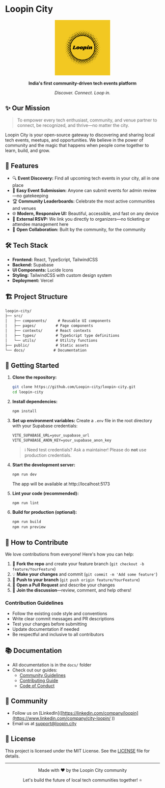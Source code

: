 # Loopin City

<div align="center">
  <img src="/public/loopin-favicon.svg" alt="Loopin City Favicon" width="180"/>
  <br/>
  <p><strong>India's first community-driven tech events platform</strong></p>
  <p><em>Discover. Connect. Loop in.</em></p>
</div>

## ✨ Our Mission

> To empower every tech enthusiast, community, and venue partner to connect, be recognized, and thrive—no matter the city.

Loopin City is your open-source gateway to discovering and sharing local tech events, meetups, and opportunities. We believe in the power of community and the magic that happens when people come together to learn, build, and grow.

## 🚀 Features

- 🔍 **Event Discovery:** Find all upcoming tech events in your city, all in one place
- 📝 **Easy Event Submission:** Anyone can submit events for admin review—no gatekeeping
- 🏆 **Community Leaderboards:** Celebrate the most active communities and venues
- 🌐 **Modern, Responsive UI:** Beautiful, accessible, and fast on any device
- 🔗 **External RSVP:** We link you directly to organizers—no ticketing or attendee management here
- 🤝 **Open Collaboration:** Built by the community, for the community

## 🛠️ Tech Stack

- **Frontend:** React, TypeScript, TailwindCSS
- **Backend:** Supabase
- **UI Components:** Lucide Icons
- **Styling:** TailwindCSS with custom design system
- **Deployment:** Vercel

## 🏗️ Project Structure

```
loopin-city/
├── src/
│   ├── components/     # Reusable UI components
│   ├── pages/         # Page components
│   ├── contexts/      # React contexts
│   ├── types/         # TypeScript type definitions
│   └── utils/         # Utility functions
├── public/            # Static assets
└── docs/             # Documentation
```

## 🚀 Getting Started

1. **Clone the repository:**
   ```bash
   git clone https://github.com/Loopin-city/loopin-city.git
   cd loopin-city
   ```

2. **Install dependencies:**
   ```bash
   npm install
   ```

3. **Set up environment variables:**
   Create a `.env` file in the root directory with your Supabase credentials:
   ```
   VITE_SUPABASE_URL=your_supabase_url
   VITE_SUPABASE_ANON_KEY=your_supabase_anon_key
   ```
   > ℹ️ Need test credentials? Ask a maintainer! Please do **not** use production credentials.

4. **Start the development server:**
   ```bash
   npm run dev
   ```
   The app will be available at http://localhost:5173

5. **Lint your code (recommended):**
   ```bash
   npm run lint
   ```

6. **Build for production (optional):**
   ```bash
   npm run build
   npm run preview
   ```

## 🤝 How to Contribute

We love contributions from everyone! Here's how you can help:

1. 🍴 **Fork the repo** and create your feature branch (`git checkout -b feature/YourFeature`)
2. 💡 **Make your changes** and commit (`git commit -m 'Add some feature'`)
3. 🚀 **Push to your branch** (`git push origin feature/YourFeature`)
4. 🔄 **Open a Pull Request** and describe your changes
5. 🙌 **Join the discussion**—review, comment, and help others!

### Contribution Guidelines

- Follow the existing code style and conventions
- Write clear commit messages and PR descriptions
- Test your changes before submitting
- Update documentation if needed
- Be respectful and inclusive to all contributors

## 📚 Documentation

- All documentation is in the `docs/` folder
- Check out our guides:
  - [Community Guidelines](docs/COMMUNITY_GUIDELINES.md)
  - [Contributing Guide](docs/CONTRIBUTING.md)
  - [Code of Conduct](docs/CODE_OF_CONDUCT.md)

## 🌈 Community

- Follow us on [LinkedIn]([https://linkedin.com/company/loopin](https://www.linkedin.com/company/city-loopin/
))
- Email us at support@loopin.city

## 📄 License

This project is licensed under the MIT License. See the [LICENSE](LICENSE) file for details.

---

<div align="center">
  <p>Made with ❤️ by the Loopin City community</p>
  <p>Let's build the future of local tech communities together! ⭐</p>
</div> 
